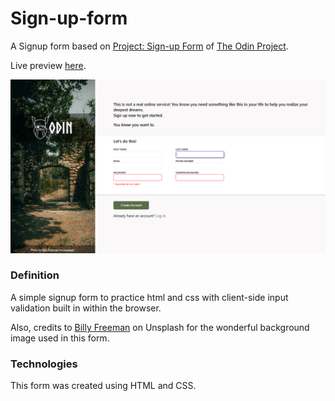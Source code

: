 # Sign-up-form


A Signup form based on [Project: Sign-up Form](https://www.theodinproject.com/lessons/node-path-intermediate-html-and-css-sign-up-form) of [The Odin Project](https://www.theodinproject.com/). <br/>

Live preview [here](https://johnedisond.github.io/Sign-up-form/). <br/>

![SignUp](images/SignUp.png) <br/>

### Definition
A simple signup form to practice html and css with client-side input validation built in within the browser. <br/>

Also, credits to [Billy Freeman](https://unsplash.com/photos/brown-brick-wall-with-green-trees-NTf3jqFzRiU) on Unsplash for the wonderful background image used in this form. <br/>

### Technologies

This form was created using HTML and CSS.


